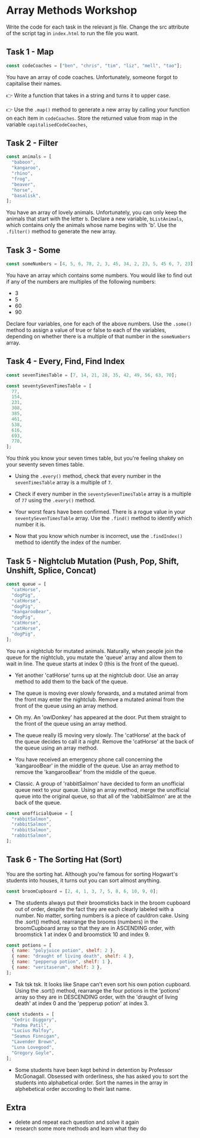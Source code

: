 # Array Methods Workshop

Write the code for each task in the relevant js file. Change the src attribute of the script tag in `index.html` to run the file you want.

## Task 1 - Map

```js
const codeCoaches = ["ben", "chris", "tim", "liz", "mell", "tao"];
```

You have an array of code coaches. Unfortunately, someone forgot to capitalise their names.

👉 Write a function that takes in a string and turns it to upper case.

👉 Use the `.map()` method to generate a new array by calling your function on each item in `codeCoaches`. Store the returned value from map in the variable `capitalisedCodeCoaches`,

## Task 2 - Filter

```js
const animals = [
  "baboon",
  "kangaroo",
  "rhino",
  "frog",
  "beaver",
  "horse",
  "basalisk",
];
```

You have an array of lovely animals. Unfortunately, you can only keep the animals that start with the letter `b`. Declare a new variable, `bListAnimals`, which contains only the animals whose name begins with 'b'. Use the `.filter()` method to generate the new array.

## Task 3 - Some

```js
const someNumbers = [4, 5, 6, 78, 2, 3, 45, 34, 2, 23, 5, 45 6, 7, 23]
```

You have an array which contains some numbers. You would like to find out if any of the numbers are multiples of the following numbers:

- 3
- 5
- 60
- 90

Declare four variables, one for each of the above numbers. Use the `.some()` method to assign a value of true or false to each of the variables, depending on whether there is a multiple of that number in the `someNumbers` array.

## Task 4 - Every, Find, Find Index

```js
const sevenTimesTable = [7, 14, 21, 28, 35, 42, 49, 56, 63, 70];

const seventySevenTimesTable = [
  77,
  154,
  231,
  308,
  385,
  461,
  538,
  616,
  693,
  770,
];
```

You think you know your seven times table, but you're feeling shakey on your seventy seven times table.

- Using the `.every()` method, check that every number in the `sevenTimesTable` array is a multiple of `7`.

- Check if every number in the `seventySevenTimesTable` array is a multiple of `77` using the `.every()` method.

- Your worst fears have been confirmed. There is a rogue value in your `seventySevenTimesTable` array. Use the `.find()` method to identify which number it is.

- Now that you know which number is incorrect, use the `.findIndex()` method to identify the index of the number.

## Task 5 - Nightclub Mutation (Push, Pop, Shift, Unshift, Splice, Concat)

```js
const queue = [
  "catHorse",
  "dogPig",
  "catHorse",
  "dogPig",
  "kangarooBear",
  "dogPig",
  "catHorse",
  "catHorse",
  "dogPig",
];
```

You run a nightclub for mutated animals. Naturally, when people join the queue for the nightclub, you mutate the 'queue' array and allow them to wait in line. The queue starts at index 0 (this is the front of the queue).

- Yet another 'catHorse' turns up at the nightclub door. Use an array method to add them to the back of the queue.

- The queue is moving ever slowly forwards, and a mutated animal from the front may enter the nightclub. Remove a mutated animal from the front of the queue using an array method.

- Oh my. An 'owlDonkey' has appeared at the door. Put them straight to the front of the queue using an array method.

- The queue really IS moving very slowly. The 'catHorse' at the back of the queue decides to call it a night. Remove the 'catHorse' at the back of the queue using an array method.

- You have received an emergency phone call concerning the 'kangarooBear' in the middle of the queue. Use an array method to remove the 'kangarooBear' from the middle of the queue.

- Classic. A group of 'rabbitSalmon' have decided to form an unofficial queue next to your queue. Using an array method, merge the unofficial queue into the original queue, so that all of the 'rabbitSalmon' are at the back of the queue.

```js
const unofficialQueue = [
  "rabbitSalmon",
  "rabbitSalmon",
  "rabbitSalmon",
  "rabbitSalmon",
];
```

## Task 6 - The Sorting Hat (Sort)

You are the sorting hat. Although you're famous for sorting Hogwart's students into houses, it turns out you can sort almost anything.

```js
const broomCupboard = [2, 4, 1, 3, 7, 5, 8, 6, 10, 9, 0];
```

- The students always put their broomsticks back in the broom cupboard out of order, despite the fact they are each clearly labeled with a number. No matter, sorting numbers is a piece of cauldron cake. Using the .sort() method, rearrange the brooms (numbers) in the broomCupboard array so that they are in ASCENDING order, with broomstick 1 at index 0 and broomstick 10 and index 9.

```js
const potions = [
  { name: "polyjuice potion", shelf: 2 },
  { name: "draught of living death", shelf: 4 },
  { name: "pepperup potion", shelf: 1 },
  { name: "veritaserum", shelf: 3 },
];
```

- Tsk tsk tsk. It looks like Snape can't even sort his own potion cupboard. Using the .sort() method, rearrange the four potions in the 'potions' array so they are in DESCENDING order, with the 'draught of living death' at index 0 and the 'pepperup potion' at index 3.

```js
const students = [
  "Cedric Diggory",
  "Padma Patil",
  "Lucius Malfoy",
  "Seamus Finnigan",
  "Lavender Brown",
  "Luna Lovegood",
  "Gregory Goyle",
];
```

- Some students have been kept behind in detention by Professor McGonagall. Obsessed with orderliness, she has asked you to sort the students into alphabetical order. Sort the names in the array in alphebetical order according to their last name.

## Extra

- delete and repeat each question and solve it again
- research some more methods and learn what they do
